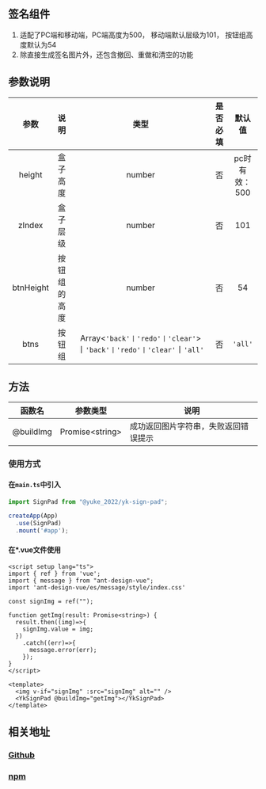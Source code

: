 ## 签名组件

1. 适配了PC端和移动端，PC端高度为500， 移动端默认层级为101，
   按钮组高度默认为54
2. 除直接生成签名图片外，还包含撤回、重做和清空的功能

## 参数说明

|    参数     |   说明   |                               类型                               | 是否必填 |    默认值    |
|:---------:|:------:|:--------------------------------------------------------------:|:----:|:---------:|
|  height   |  盒子高度  |                             number                             |  否   | pc时有效：500 |
|  zIndex   |  盒子层级  |                             number                             |  否   |    101    |
| btnHeight | 按钮组的高度 |                             number                             |  否   |    54     |
|   btns    |  按钮组   | Array<`'back'丨'redo'丨'clear'`>丨`'back'丨'redo'丨'clear'`丨`'all'` |  否   |  `'all'`  |

## 方法

| 函数名       | 参数类型              | 说明                 |
|-----------|-------------------|--------------------|
| @buildImg | Promise\<string\> | 成功返回图片字符串，失败返回错误提示 |

### 使用方式
#### 在`main.ts`中引入
```ts
import SignPad from "@yuke_2022/yk-sign-pad";

createApp(App)
  .use(SignPad)
  .mount('#app');
```

#### 在*.vue文件使用
```vue
<script setup lang="ts">
import { ref } from 'vue';
import { message } from "ant-design-vue";
import 'ant-design-vue/es/message/style/index.css'

const signImg = ref("");

function getImg(result: Promise<string>) {
  result.then((img)=>{
    signImg.value = img;
  })
    .catch((err)=>{
      message.error(err);
    });
}
</script>

<template>
  <img v-if="signImg" :src="signImg" alt="" />
  <YkSignPad @buildImg="getImg"></YkSignPad>
</template>
```

## 相关地址
### [Github](https://github.com/y2020k/yk-sign-pad)
### [npm](https://www.npmjs.com/package/@yuke_2022/yk-sign-pad)

